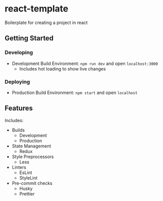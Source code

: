 # react-template
Boilerplate for creating a project in react

## Getting Started

### Developing
* Development Build Environment: `npm run dev` and open `localhost:3000`
  * Includes hot loading to show live changes

### Deploying
* Production Build Environment: `npm start` and open `localhost`

## Features

Includes:
* Builds
  * Development
  * Production
* State Management
  * Redux
* Style Preprocessors
  * Less
* Linters
  * EsLint
  * StyleLint
* Pre-commit checks
  * Husky
  * Prettier
